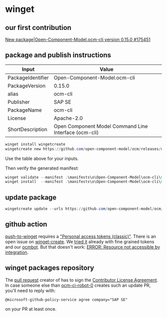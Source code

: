 # winget

## our first contribution

[New package|Open-Component-Model.ocm-cli version 0.15.0 #175451](https://github.com/microsoft/winget-pkgs/pull/175451)

## package and publish instructions

Input             | Value
------------------|---------------------------------------------------------
PackageIdentifier | Open-Component-Model.ocm-cli
PackageVersion    | 0.15.0
alias             | ocm-cli
Publisher         | SAP SE
PackageName       | ocm-cli
License           | Apache-2.0
ShortDescription  | Open Component Model Command Line Interface (ocm-cli)

```powershell
winget install wingetcreate
wingetcreate new https://github.com/open-component-model/ocm/releases/download/v0.15.0/ocm-0.15.0-windows-386.zip https://github.com/open-component-model/ocm/releases/download/v0.15.0/ocm-0.15.0-windows-amd64.zip https://github.com/open-component-model/ocm/releases/download/v0.15.0/ocm-0.15.0-windows-arm64.zip
```

Use the table above for your inputs.

Then verify the generated manifest:

```powershell
winget validate --manifest .\manifests\o\Open-Component-Model\ocm-cli\0.15.0\
winget install  --manifest .\manifests\o\Open-Component-Model\ocm-cli\0.15.0\
```

## update package

```powershell
wingetcreate update --urls https://github.com/open-component-model/ocm/releases/download/v0.15.0/ocm-0.15.0-windows-amd64.zip https://github.com/open-component-model/ocm/releases/download/v0.15.0/ocm-0.15.0-windows-arm64.zip --version 0.15.0 --release-notes-url https://github.com/open-component-model/ocm/releases/tag/v0.15.0 ` Open-Component-Model.ocm-cli
```

## github action

[push-to-winget](../../.github/workflows/publish-to-other-than-github.yaml#L124) requires a ["Personal access tokens (classic)"](https://github.com/organizations/open-component-model/settings/secrets/actions/OCM_CI_ROBOT_0_REPO). There is an open issue on [winget-create](https://github.com/microsoft/winget-create/issues/470). We [tried it](https://github.com/open-component-model/ocm/pull/1133) already with fine grained tokens and our [ocmbot](https://github.com/organizations/open-component-model/settings/apps/ocmbot). But that doesn't work: [ERROR: Resource not accessible by integration](https://github.com/open-component-model/ocm/actions/runs/12008922878/job/33472565698).

## winget packages repository

The [pull request](https://github.com/microsoft/winget-pkgs/pull/193703) creator of has to sign the [Contributor License Agreement](https://cla.opensource.microsoft.com/microsoft/winget-pkgs). In case someone else than [ocm-ci-robot-0](https://github.com/orgs/open-component-model/people/ocm-ci-robot-0) creates such an update PR, you'll need to reply with:

```text
@microsoft-github-policy-service agree company="SAP SE"
```

on your PR at least once.
